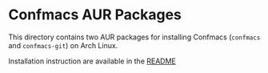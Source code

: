 # Confmacs AUR Packages
This directory contains two AUR packages for installing Confmacs (`confmacs` and
`confmacs-git`) on Arch Linux.

Installation instruction are available in the
[README](https://github.com/SShrike/confmacs/blob/develop/README.md)
